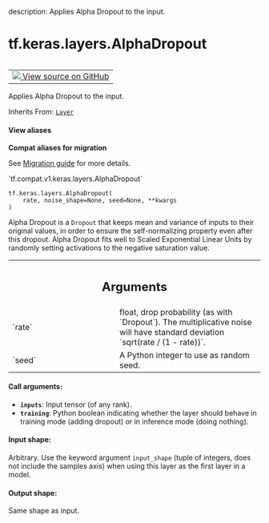 description: Applies Alpha Dropout to the input.

<div itemscope itemtype="http://developers.google.com/ReferenceObject">
<meta itemprop="name" content="tf.keras.layers.AlphaDropout" />
<meta itemprop="path" content="Stable" />
<meta itemprop="property" content="__init__"/>
<meta itemprop="property" content="__new__"/>
</div>

# tf.keras.layers.AlphaDropout

<!-- Insert buttons and diff -->

<table class="tfo-notebook-buttons tfo-api nocontent" align="left">
<td>
  <a target="_blank" href="https://github.com/tensorflow/tensorflow/blob/r2.2/tensorflow/python/keras/layers/noise.py#L140-L212">
    <img src="https://www.tensorflow.org/images/GitHub-Mark-32px.png" />
    View source on GitHub
  </a>
</td>
</table>



Applies Alpha Dropout to the input.

Inherits From: [`Layer`](../../../tf/keras/layers/Layer.md)

<section class="expandable">
  <h4 class="showalways">View aliases</h4>
  <p>
<b>Compat aliases for migration</b>
<p>See
<a href="https://www.tensorflow.org/guide/migrate">Migration guide</a> for
more details.</p>
<p>`tf.compat.v1.keras.layers.AlphaDropout`</p>
</p>
</section>

<pre class="devsite-click-to-copy prettyprint lang-py tfo-signature-link">
<code>tf.keras.layers.AlphaDropout(
    rate, noise_shape=None, seed=None, **kwargs
)
</code></pre>



<!-- Placeholder for "Used in" -->

Alpha Dropout is a `Dropout` that keeps mean and variance of inputs
to their original values, in order to ensure the self-normalizing property
even after this dropout.
Alpha Dropout fits well to Scaled Exponential Linear Units
by randomly setting activations to the negative saturation value.

<!-- Tabular view -->
 <table class="responsive fixed orange">
<colgroup><col width="214px"><col></colgroup>
<tr><th colspan="2"><h2 class="add-link">Arguments</h2></th></tr>

<tr>
<td>
`rate`
</td>
<td>
float, drop probability (as with `Dropout`).
The multiplicative noise will have
standard deviation `sqrt(rate / (1 - rate))`.
</td>
</tr><tr>
<td>
`seed`
</td>
<td>
A Python integer to use as random seed.
</td>
</tr>
</table>



#### Call arguments:


* <b>`inputs`</b>: Input tensor (of any rank).
* <b>`training`</b>: Python boolean indicating whether the layer should behave in
  training mode (adding dropout) or in inference mode (doing nothing).


#### Input shape:

Arbitrary. Use the keyword argument `input_shape`
(tuple of integers, does not include the samples axis)
when using this layer as the first layer in a model.



#### Output shape:

Same shape as input.


